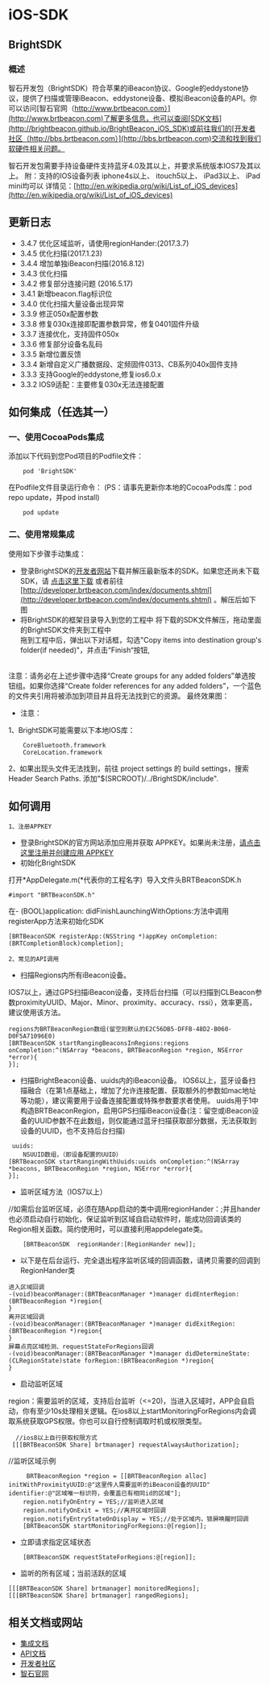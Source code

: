 iOS-SDK
=======

## BrightSDK
###  概述

智石开发包（BrightSDK）符合苹果的iBeacon协议、Google的eddystone协议，提供了扫描或管理iBeacon、eddystone设备、模拟iBeacon设备的API。你可以访问[智石官网（http://www.brtbeacon.com）](http://www.brtbeacon.com)了解更多信息，也可以查阅[SDK文档](http://brightbeacon.github.io/BrightBeacon_iOS_SDK)或前往我们的[开发者社区（http://bbs.brtbeacon.com）](http://bbs.brtbeacon.com)交流和找到我们软硬件相关问题。

智石开发包需要手持设备硬件支持蓝牙4.0及其以上，并要求系统版本IOS7及其以上。
附：支持的IOS设备列表
iphone4s以上、
itouch5以上、
iPad3以上、
iPad mini均可以
详情见：[http://en.wikipedia.org/wiki/List_of_iOS_devices](http://en.wikipedia.org/wiki/List_of_iOS_devices)

## 更新日志
 *  3.4.7 优化区域监听，请使用regionHander:(2017.3.7)
 *  3.4.5 优化扫描(2017.1.23)
 *  3.4.4 增加单独iBeacon扫描(2016.8.12)
 *  3.4.3 优化扫描
 *  3.4.2 修复部分连接问题 (2016.5.17)
 *  3.4.1 新增beacon.flag标识位
 *  3.4.0 优化扫描大量设备出现异常
 *  3.3.9 修正050x配置参数
 *  3.3.8 修复030x连接即配置参数异常，修复0401固件升级
 *  3.3.7 连接优化，支持固件050x
 *  3.3.6 修复部分设备名乱码
 *  3.3.5 新增位置反馈
 *  3.3.4 新增自定义广播数据段、定频固件0313、CB系列040x固件支持
 *  3.3.3 支持Google的eddystone,修复ios6.0.x
 *  3.3.2 IOS9适配：主要修复030x无法连接配置

## 如何集成（任选其一）
### 一、使用CocoaPods集成
添加以下代码到您Pod项目的Podfile文件：

```
	pod 'BrightSDK'
```
在Podfile文件目录运行命令：
(PS：请事先更新你本地的CocoaPods库：pod repo update，并pod install)

```
	pod update
```

### 二、使用常规集成

使用如下步骤手动集成：
- 登录BrightSDK的[开发者网站](http://developer.brtbeacon.com)下载并解压最新版本的SDK。如果您还尚未下载SDK，请 [点击这里下载](http://developer.brtbeacon.com/index/documents.shtml) 或者前往 [http://developer.brtbeacon.com/index/documents.shtml](http://developer.brtbeacon.com/index/documents.shtml) 。解压后如下图<br/>
- 将BrightSDK的框架目录导入到您的工程中
将下载的SDK文件解压，拖动里面的BrightSDK文件夹到工程中
<br/>拖到工程中后，弹出以下对话框，勾选"Copy items into destination group's folder(if needed)"，并点击“Finish“按钮,

<br/>注意：请务必在上述步骤中选择“Create groups for any added folders”单选按钮组。如果你选择“Create folder references for any added folders”，一个蓝色的文件夹引用将被添加到项目并且将无法找到它的资源。
最终效果图：<br/>



- 注意：

1、BrightSDK可能需要以下本地IOS库：

```
	CoreBluetooth.framework
	CoreLocation.framework
```

2、如果出现头文件无法找到，前往 project settings 的 build settings，搜索Header Search Paths. 添加"$(SRCROOT)/../BrightSDK/include".


## 如何调用
`1、注册APPKEY`<br/>

- 登录BrightSDK的官方网站添加应用并获取 APPKEY。如果尚未注册，[请点击这里注册并创建应用 APPKEY](http://developer.brtbeacon.com)
- 初始化BrightSDK

打开*AppDelegate.m(*代表你的工程名字)  导入文件头BRTBeaconSDK.h

```
#import "BRTBeaconSDK.h"
```
在- (BOOL)application: didFinishLaunchingWithOptions:方法中调用registerApp方法来初始化SDK

```
[BRTBeaconSDK registerApp:(NSString *)appKey onCompletion:(BRTCompletionBlock)completion];
```
`2、常见的API调用`<br/>

 - 扫描Regions内所有iBeacon设备。

IOS7以上，通过GPS扫描iBeacon设备，支持后台扫描（可以扫描到CLBeacon参数proximityUUID、Major、Minor、proximity、accuracy、rssi），效率更高，建议使用该方法。

```
regions为BRTBeaconRegion数组(留空则默认的E2C56DB5-DFFB-48D2-B060-D0F5A71096E0)
[BRTBeaconSDK startRangingBeaconsInRegions:regions onCompletion:^(NSArray *beacons, BRTBeaconRegion *region, NSError *error){
}];
```
 - 扫描BrightBeacon设备、uuids内的iBeacon设备。
IOS6以上，蓝牙设备扫描融合（在第1点基础上，增加了允许连接配置、获取额外的参数如mac地址等功能），建议需要用于设备连接配置或特殊参数要求者使用。
uuids用于1中构造BRTBeaconRegion，启用GPS扫描iBeacon设备(注：留空或iBeacon设备的UUID参数不在此数组，则仅能通过蓝牙扫描获取部分数据，无法获取到设备的UUID，也不支持后台扫描)

```
 uuids:
	NSUUID数组，（即设备配置的UUID）
[BRTBeaconSDK startRangingWithUuids:uuids onCompletion:^(NSArray *beacons, BRTBeaconRegion *region, NSError *error){
}];
 ```
 
 - 监听区域方法（IOS7以上）

//如需后台监听区域，必须在随App启动的类中调用regionHander：;并且hander也必须启动自行初始化，保证监听到区域自启动软件时，能成功回调该类的Region相关函数。简约使用时，可以直接利用appdelegate类。

```
	[BRTBeaconSDK  regionHander:[RegionHander new]];
```

 * 以下是在后台运行、完全退出程序监听区域的回调函数，请拷贝需要的回调到RegionHander类

```
进入区域回调
-(void)beaconManager:(BRTBeaconManager *)manager didEnterRegion:(BRTBeaconRegion *)region{
}
离开区域回调
-(void)beaconManager:(BRTBeaconManager *)manager didExitRegion:(BRTBeaconRegion *)region{
}
屏幕点亮区域检测、requestStateForRegions回调
-(void)beaconManager:(BRTBeaconManager *)manager didDetermineState:(CLRegionState)state forRegion:(BRTBeaconRegion *)region{
}
```
- 启动监听区域

 region：需要监听的区域，支持后台监听（<=20)，当进入区域时，APP会自启动，你有至少10s处理相关逻辑。在ios8以上startMonitoringForRegions内会调取系统获取GPS权限。你也可以自行控制调取时机或权限类型。
 
```
  //ios8以上自行获取权限方式
 [[[BRTBeaconSDK Share] brtmanager] requestAlwaysAuthorization];
```
//监听区域示例
 
```
     BRTBeaconRegion *region = [[BRTBeaconRegion alloc] initWithProximityUUID:@"这里传人需要监听的iBeacon设备的UUID" identifier:@"区域唯一标识符，会覆盖已有相同id的区域"];
    region.notifyOnEntry = YES;//监听进入区域
    region.notifyOnExit = YES;//离开区域时回调
    region.notifyEntryStateOnDisplay = YES;//处于区域内，锁屏唤醒时回调
    [BRTBeaconSDK startMonitoringForRegions:@[region]];
 ```
 
 - 立即请求指定区域状态
 
 ```
     [BRTBeaconSDK requestStateForRegions:@[region]];
 ```
- 监听的所有区域；当前活跃的区域

```
[[[BRTBeaconSDK Share] brtmanager] monitoredRegions];
[[[BRTBeaconSDK Share] brtmanager] rangedRegions];
```
## 相关文档或网站
* [集成文档](http://www.brtbeacon.com/home/document_ios.shtml)
* [API文档](http://brightbeacon.github.io/BrightBeacon_iOS_SDK)
* [开发者社区](http://bbs.brtbeacon.com)
* [智石官网](http://www.brtbeacon.com)